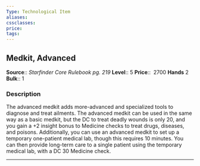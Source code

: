 ```yaml
---
Type: Technological Item
aliases:
cssclasses:
price: 
tags:
---
```

## Medkit, Advanced

**Source**:: _Starfinder Core Rulebook pg. 219_
**Level**:: 5
**Price**::  2700
**Hands** 2 
**Bulk**:: 1

### Description

The advanced medkit adds more-advanced and specialized tools to diagnose and treat ailments. The advanced medkit can be used in the same way as a basic medkit, but the DC to treat deadly wounds is only 20, and you gain a +2 insight bonus to Medicine checks to treat drugs, diseases, and poisons. Additionally, you can use an advanced medkit to set up a temporary one-patient medical lab, though this requires 10 minutes. You can then provide long-term care to a single patient using the temporary medical lab, with a DC 30 Medicine check.

---